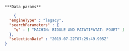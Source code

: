     ***Data params**

```json
    {
  "engineType" : "legacy",
  "searchParameters" : {
    "q" : [ "MACHIN: BIDULE AND PATATIPATAT: POUET" ]
  },
  "selectionDate" : "2019-07-22T07:29:49.905Z"
}
```
